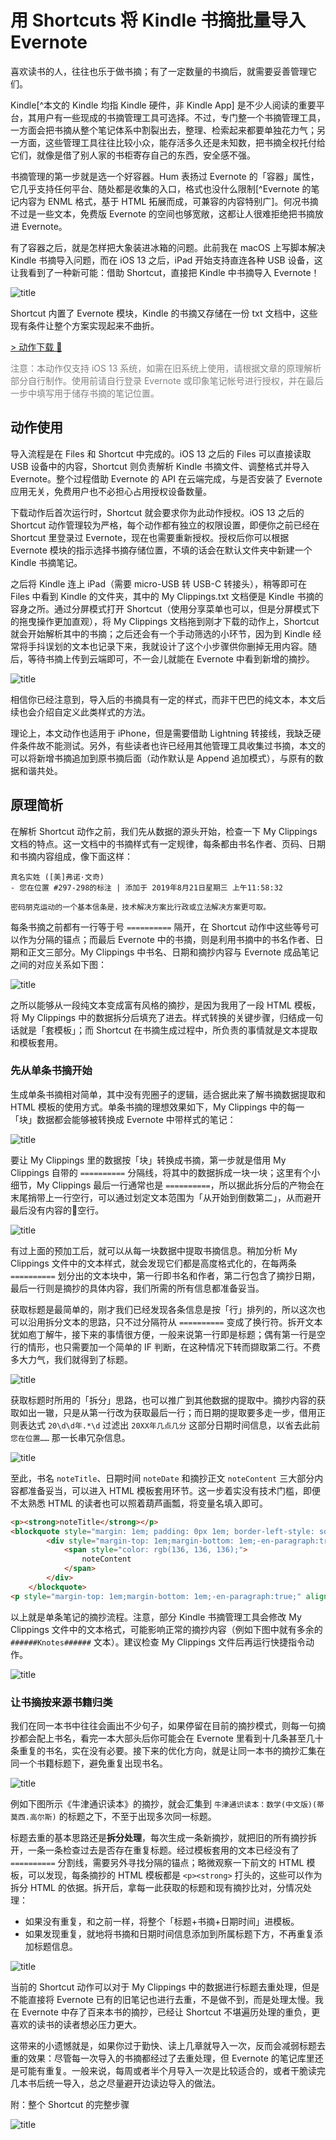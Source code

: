 # 用 Shortcuts 将 Kindle 书摘批量导入 Evernote

喜欢读书的人，往往也乐于做书摘；有了一定数量的书摘后，就需要妥善管理它们。

Kindle[^本文的 Kindle 均指 Kindle 硬件，非 Kindle App] 是不少人阅读的重要平台，其用户有一些现成的书摘管理工具可选择。不过，专门整一个书摘管理工具，一方面会把书摘从整个笔记体系中割裂出去，整理、检索起来都要单独花力气；另一方面，这些管理工具往往比较小众，能存活多久还是未知数，把书摘全权托付给它们，就像是借了别人家的书柜寄存自己的东西，安全感不强。

书摘管理的第一步就是选一个好容器。Hum 表扬过 Evernote 的「容器」属性，它几乎支持任何平台、随处都是收集的入口，格式也没什么限制[^Evernote 的笔记内容为 ENML 格式，基于 HTML 拓展而成，可兼容的内容特别广]。何况书摘不过是一些文本，免费版 Evernote 的空间也够宽敞，这都让人很难拒绝把书摘放进 Evernote。

有了容器之后，就是怎样把大象装进冰箱的问题。此前我在 macOS 上写脚本解决 Kindle 书摘导入问题，而在 iOS 13 之后，iPad 开始支持直连各种 USB 设备，这让我看到了一种新可能：借助 Shortcut，直接把 Kindle 中书摘导入 Evernote！

![title](%E5%B0%86%20Kindle%20%E4%B9%A6%E6%91%98%E5%80%92%E5%AF%BC%E5%85%A5%20Evernote.png)

Shortcut 内置了 Evernote 模块，Kindle 的书摘又存储在一份 txt 文档中，这些现有条件让整个方案实现起来不曲折。

[\> 动作下载 🔗](https://www.icloud.com/shortcuts/75eb55f556cf461186a4ec8f16be36da)

<font color="grey">注意：本动作仅支持 iOS 13 系统，如需在旧系统上使用，请根据文章的原理解析部分自行制作。使用前请自行登录 Evernote 或印象笔记帐号进行授权，并在最后一步中填写用于储存书摘的笔记位置。</font>

## 动作使用

导入流程是在 Files 和 Shortcut 中完成的。iOS 13 之后的 Files 可以直接读取 USB 设备中的内容，Shortcut 则负责解析 Kindle 书摘文件、调整格式并导入 Evernote。整个过程借助 Evernote 的 API 在云端完成，与是否安装了 Evernote 应用无关，免费用户也不必担心占用授权设备数量。

下载动作后首次运行时，Shortcut 就会要求你为此动作授权。iOS 13 之后的 Shortcut 动作管理较为严格，每个动作都有独立的权限设置，即便你之前已经在 Shortcut 里登录过 Evernote，现在也需要重新授权。授权后你可以根据 Evernote 模块的指示选择书摘存储位置，不填的话会在默认文件夹中新建一个 Kindle 书摘笔记。

之后将 Kindle 连上 iPad（需要 micro-USB 转 USB-C 转接头），稍等即可在 Files 中看到 Kindle 的文件夹，其中的 My Clippings.txt 文档便是 Kindle 书摘的容身之所。通过分屏模式打开 Shortcut（使用分享菜单也可以，但是分屏模式下的拖曳操作更加直观），将 My Clippings 文档拖到刚才下载的动作上，Shortcut 就会开始解析其中的书摘；之后还会有一个手动筛选的小环节，因为到 Kindle 经常将手抖误划的文本也记录下来，我就设计了这个小步骤供你删掉无用内容。随后，等待书摘上传到云端即可，不一会儿就能在 Evernote 中看到新增的摘抄。

![title](%E7%94%A8%E5%BF%AB%E6%8D%B7%E6%8C%87%E4%BB%A4%E7%94%9F%E6%88%90%E5%B8%A6%E6%A0%B7%E5%BC%8F%E7%9A%84%E4%B9%A6%E6%91%98.GIF)

相信你已经注意到，导入后的书摘具有一定的样式，而非干巴巴的纯文本，本文后续也会介绍自定义此类样式的方法。

理论上，本文动作也适用于 iPhone，但是需要借助 Lightning 转接线，我缺乏硬件条件故不能测试。另外，有些读者也许已经用其他管理工具收集过书摘，本文的可以将新增书摘追加到原书摘后面（动作默认是 Append 追加模式），与原有的数据和谐共处。

## 原理简析

在解析 Shortcut 动作之前，我们先从数据的源头开始，检查一下 My Clippings 文档的特点。这一文档中的书摘样式有一定规律，每条都由书名作者、页码、日期和书摘内容组成，像下面这样：

```
真名实姓 ([美]弗诺·文奇)
- 您在位置 #297-298的标注 | 添加于 2019年8月21日星期三 上午11:58:32

密码朋克运动的一个基本信条是，技术解决方案比行政或立法解决方案更可取。
```

每条书摘之前都有一行等于号 `==========` 隔开，在 Shortcut 动作中这些等号可以作为分隔的锚点；而最后 Evernote 中的书摘，则是利用书摘中的书名作者、日期和正文三部分。My Clippings 中书名、日期和摘抄内容与 Evernote 成品笔记之间的对应关系如下图：

![title](%E6%8F%90%E5%8F%96%E4%B9%A6%E5%90%8D%E3%80%81%E6%97%B6%E9%97%B4%E5%92%8C%E6%91%98%E6%8A%84%E5%86%85%E5%AE%B9.png)

之所以能够从一段纯文本变成富有风格的摘抄，是因为我用了一段 HTML 模板，将 My Clippings 中的数据拆分后填充了进去。样式转换的关键步骤，归结成一句话就是「套模板」；而 Shortcut 在书摘生成过程中，所负责的事情就是文本提取和模板套用。

### 先从单条书摘开始

生成单条书摘相对简单，其中没有兜圈子的逻辑，适合据此来了解书摘数据提取和 HTML 模板的使用方式。单条书摘的理想效果如下，My Clippings 中的每一「块」数据都会能够被转换成 Evernote 中带样式的笔记：

![title](%E6%AF%8F%E6%9C%AC%E4%B9%A6%E7%9A%84%E6%91%98%E6%8A%84%E9%83%BD%E6%9C%89%E6%A0%87%E9%A2%98%E5%92%8C%E6%97%A5%E6%9C%9F.png)

要让 My Clippings 里的数据按「块」转换成书摘，第一步就是借用 My Clippings 自带的 `==========` 分隔线，将其中的数据拆成一块一块；这里有个小细节，My Clippings 最后一行通常也是 `==========`，所以据此拆分后的产物会在末尾捎带上一行空行，可以通过划定文本范围为「从开始到倒数第二」，从而避开最后没有内容的空行。

![title](%E6%8E%92%E9%99%A4%E6%9C%80%E5%90%8E%E7%9A%84%E7%A9%BA%E8%A1%8C.png)

有过上面的预加工后，就可以从每一块数据中提取书摘信息。稍加分析 My Clippings 文件中的文本样式，就会发现它们都是高度格式化的，在每两条 `==========` 划分出的文本块中，第一行即书名和作者，第二行包含了摘抄日期，最后一行则是摘抄的具体内容，我们所需的所有信息都准备妥当。

获取标题是最简单的，刚才我们已经发现各条信息是按「行」排列的，所以这次也可以沿用拆分文本的思路，只不过分隔符从 `==========` 变成了换行符。拆开文本犹如庖丁解牛，接下来的事情很方便，一般来说第一行即是标题；偶有第一行是空行的情形，也只需要加一个简单的 IF 判断，在这种情况下转而撷取第二行。不费多大力气，我们就得到了标题。

![title](%E8%8E%B7%E5%8F%96%E6%A0%87%E9%A2%98.png)

获取标题时所用的「拆分」思路，也可以推广到其他数据的提取中。摘抄内容的获取如出一辙，只是从第一行改为获取最后一行；而日期的提取要多走一步，借用正则表达式 `20\d\d年.*\d` 过滤出 `20XX年几点几分` 这部分日期时间信息，以省去此前 `您在位置……` 那一长串冗杂信息。

![title](%E8%8E%B7%E5%8F%96%E6%91%98%E6%8A%84%E5%92%8C%E6%97%A5%E6%9C%9F.png)

至此，书名 `noteTitle`、日期时间 `noteDate` 和摘抄正文 `noteContent` 三大部分内容都准备妥当，可以进入 HTML 模板套用环节。这一步着实没有技术门槛，即便不太熟悉 HTML 的读者也可以照着葫芦画瓢，将变量名填入即可。

```html
<p><strong>noteTitle</strong></p>
<blockquote style="margin: 1em; padding: 0px 1em; border-left-style: solid; border-left-color: rgb(255, 126, 121);">
		<div style="margin-top: 1em;margin-bottom: 1em;-en-paragraph:true;">
			<span style="color: rgb(136, 136, 136);">
				noteContent
			</span>
		</div>
	</blockquote>
<p style="margin-top: 1em;margin-bottom: 1em;-en-paragraph:true;" align="right">noteDate</p>
```

以上就是单条笔记的摘抄流程。注意，部分 Kindle 书摘管理工具会修改 My Clippings 文件中的文本格式，可能影响正常的摘抄内容（例如下图中就有多余的 `######Knotes######` 文本）。建议检查 My Clippings 文件后再运行快捷指令动作。

![title](%E4%BD%BF%E7%94%A8%E8%BF%87%E5%85%B6%E5%AF%BC%E5%87%BA%E5%B7%A5%E5%85%B7%E5%8F%AF%E8%83%BD%E4%BC%9A%E6%94%B9%E5%8F%98%E5%89%AA%E8%97%8F%E6%96%87%E4%BB%B6%E7%9A%84%E7%BB%93%E6%9E%84.png)

### 让书摘按来源书籍归类

我们在同一本书中往往会画出不少句子，如果停留在目前的摘抄模式，则每一句摘抄都会配上书名，看完一本大部头后你可能会在 Evernote 里看到十几条甚至几十条重复的书名，实在没有必要。接下来的优化方向，就是让同一本书的摘抄汇集在同一个书籍标题下，避免重复出现书名。

![title](%E5%90%8C%E4%B8%80%E6%9C%AC%E4%B9%A6%E7%9A%84%E6%91%98%E6%8A%84%E5%8F%AA%E9%9C%80%E8%A6%81%E4%B8%80%E4%B8%AA%E6%A0%87%E9%A2%98.png)

例如下图所示《牛津通识读本》的摘抄，就会汇集到 `牛津通识读本：数学(中文版)(蒂莫西.高尔斯)` 的标题之下，不至于出现多次同一标题。

标题去重的基本思路还是**拆分处理**，每次生成一条新摘抄，就把旧的所有摘抄拆开，一条一条检查过去是否存在重复标题。经过模板套用的文本已经没有了 `==========` 分割线，需要另外寻找分隔的锚点；略微观察一下前文的 HTML 模板，可以发现，每条摘抄的 HTML 模板都是 `<p><strong>` 打头的，这些可以作为拆分 HTML 的依据。拆开后，拿每一此获取的标题和现有摘抄比对，分情况处理：

- 如果没有重复，和之前一样，将整个「标题+书摘+日期时间」进模板。
- 如果发现重复，就地将书摘和日期时间信息添加到所属标题下方，不再重复添加标题信息。

![title](%E5%8E%BB%E9%87%8D%E6%AD%A5%E9%AA%A4.png)

当前的 Shortcut 动作可以对于 My Clippings 中的数据进行标题去重处理，但是不能直接将 Evernote 已有的旧笔记也进行去重，不是做不到，而是处理太慢。我在 Evernote 中存了百来本书的摘抄，已经让 Shortcut 不堪遍历处理的重负，更喜欢的读书的读者想必压力更大。

这带来的小遗憾就是，如果你过于勤快、读上几章就导入一次，反而会减弱标题去重的效果：尽管每一次导入的书摘都经过了去重处理，但 Evernote 的笔记库里还是可能有重复。一般来说，每周或者半个月导入一次是比较适合的，或者干脆读完几本书后统一导入，总之尽量避开边读边导入的做法。

附：整个 Shortcut 的完整步骤

![title](%E5%AE%8C%E6%95%B4%E6%B5%81%E7%A8%8B.png)